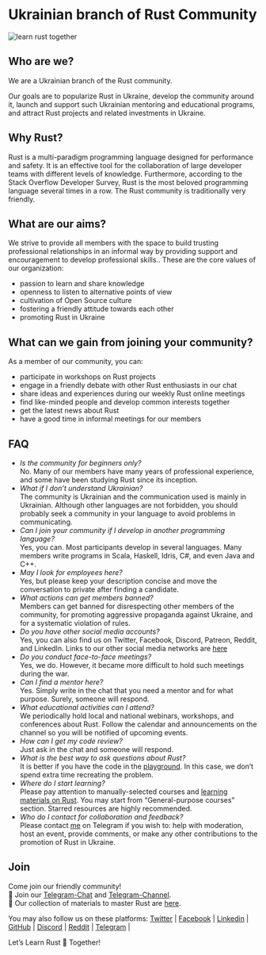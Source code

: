 # Ukrainian branch of Rust Community

![learn rust together](https://raw.githubusercontent.com/rust-lang-ua/learn_rust_together/59713d4ae68edc4aa1447a1194f772adb4cecde0/asset/logo/Collage_2.jpg)

## Who are we?
We are a Ukrainian branch of the Rust community.

Our goals are to popularize Rust in Ukraine, develop the community around it, launch and support such Ukrainian mentoring and educational programs, and attract Rust projects and related investments in Ukraine.

## Why Rust?
Rust is a multi-paradigm programming language designed for performance and safety. It is an effective tool for the collaboration of large developer teams with different levels of knowledge. Furthermore, according to the Stack Overflow Developer Survey, Rust is the most beloved programming language several times in a row. The Rust community is traditionally very friendly.

## What are our aims?
We strive to provide all members with the space to build trusting professional relationships in an informal way by providing support and encouragement to develop professional skills..
These are the core values of our organization:
- passion to learn and share knowledge
- openness to listen to alternative points of view
- cultivation of Open Source culture
- fostering a friendly attitude towards each other
- promoting Rust in Ukraine

## What can we gain from joining your community?
As a member of  our community, you can:
- participate in workshops on Rust projects 
- engage in a friendly debate with other Rust enthusiasts in our chat
- share ideas and experiences during our weekly Rust online meetings
- find like-minded people and develop common interests together
- get the latest news about Rust
- have a good time in informal meetings for our members 

## FAQ
- _Is the community for beginners only?_ <br/>
No. Many of our members have many years of professional experience, and some have been studying Rust since its inception.
- _What if I don’t understand Ukrainian?_<br/>
The community is Ukrainian and the communication used is mainly in Ukrainian. Although other languages are not forbidden, you should probably seek a community in your language to avoid problems in communicating.
- _Can I join your community if I develop in another programming language?_ <br/>
Yes, you can. Most participants develop in several languages. Many members write programs in Scala, Haskell, Idris, C#, and even Java and C++.
- _May I look for employees here?_ <br/>
Yes, but please keep your description concise and move the conversation to private after finding a candidate.
- _What actions can get members banned?_ <br/>
Members can get banned for disrespecting other members of the community, for promoting aggressive propaganda against Ukraine, and for a systematic violation of rules.
- _Do you have other social media accounts?_ <br/>
Yes, you can also find us on Twitter, Facebook, Discord, Patreon, Reddit, and LinkedIn. Links to our other social media networks are [here](https://t.me/rustlang_ua/2383)
- _Do you conduct face-to-face meetings?_ <br/>
Yes, we do. However, it became more difficult to hold such meetings during the war.
- _Can I find a mentor here?_ <br/>
Yes. Simply write in the chat that you need a mentor and for what purpose. Surely, someone will respond.
- _What educational activities can I attend?_ <br/>
We periodically hold local and national webinars, workshops, and conferences about Rust. Follow the calendar and announcements on the channel so you will be notified of upcoming events.
- _How can I get my code review?_ <br/>
Just ask in the chat and someone will respond.
- _What is the best way to ask questions about Rust?_ <br/>
It is better if you have the code in the [playground](https://play.rust-lang.org/). In this case, we don’t spend extra time recreating the problem.
- _Where do I start learning?_ <br/>
Please pay attention to manually-selected courses and [learning materials on Rust](https://github.com/Learn-Together-Pro/LearnRustTogether). You may start from “General-purpose courses” section. Starred resources are highly recommended.
- _Who do I contact for collaboration and feedback?_ <br/>
Please contact [me](https://t.me/wandalen_me) on Telegram if you wish to: help with moderation, host an event, provide comments, or make any other contributions to the promotion of Rust in Ukraine.

## Join
Come join our friendly community!<br/>
💬 Join our [Telegram-Chat](https://t.me/rustlang_ua) and [Telegram-Channel](https://t.me/learn_rust_ukr). <br/>
📖 Our collection of materials to master Rust are [here](https://github.com/Learn-Together-Pro/LearnRustTogether). <br/>

You may also follow us on these platforms:
[Twitter](https://twitter.com/LearnTogetherP)  | [Facebook](https://www.facebook.com/learntogetherpro) |
[Linkedin](https://www.linkedin.com/company/learn-together-pro) |
[GitHub](https://github.com/rust-lang-ua) |
[Discord](https://discord.com/invite/JVCZfTVf5A) |
[Reddit](https://www.reddit.com/r/rustlang_ua/) |
[Telegram](https://t.me/rustlang_ua) |<br/>

Let’s Learn Rust 🦀 Together!
